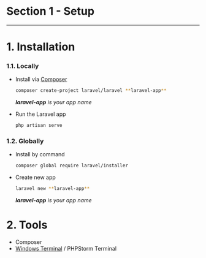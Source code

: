 # Section 1 - Setup

---

# 1. Installation

### 1.1. Locally

- Install via [Composer](https://getcomposer.org/)

    ```bash
    composer create-project laravel/laravel **laravel-app**
    ```

  ***laravel-app** is your app name*

- Run the Laravel app

    ```bash
    php artisan serve
    ```

### 1.2. Globally

- Install by command

    ```bash
    composer global require laravel/installer
    ```

- Create new app

    ```bash
    laravel new **laravel-app**
    ```

  ***laravel-app** is your app name*

# 2. Tools

- Composer
- [Windows Terminal](https://www.microsoft.com/en-gb/p/windows-terminal/9n0dx20hk701?rtc=1#activetab=pivot:overviewtab) / PHPStorm Terminal